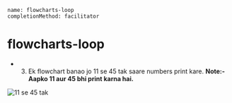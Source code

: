 ```ngMeta
name: flowcharts-loop
completionMethod: facilitator
```
# flowcharts-loop


- 3) Ek flowchart banao jo 11 se 45 tak saare numbers print kare. 
**Note:- Aapko 11 aur 45 bhi print karna hai.**

![11 se 45 tak](https://storage.cloud.google.com/ng-curriculum-images/python-flowcharts/loop-worksheet/4.3-question3.png)


